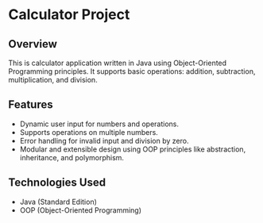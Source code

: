 # Calculator Project

## Overview
This is calculator application written in Java using Object-Oriented Programming principles. It supports basic operations: addition, subtraction, multiplication, and division.
## Features
- Dynamic user input for numbers and operations.
- Supports operations on multiple numbers.
- Error handling for invalid input and division by zero.
- Modular and extensible design using OOP principles like abstraction, inheritance, and polymorphism.

## Technologies Used
- Java (Standard Edition)
- OOP (Object-Oriented Programming)
